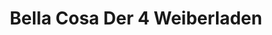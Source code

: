 ---
title: "Bella Cosa Der 4 Weiberladen"
url: /braunlage/bella-cosa-der-4-weiberladen/
shop: Andenken
---